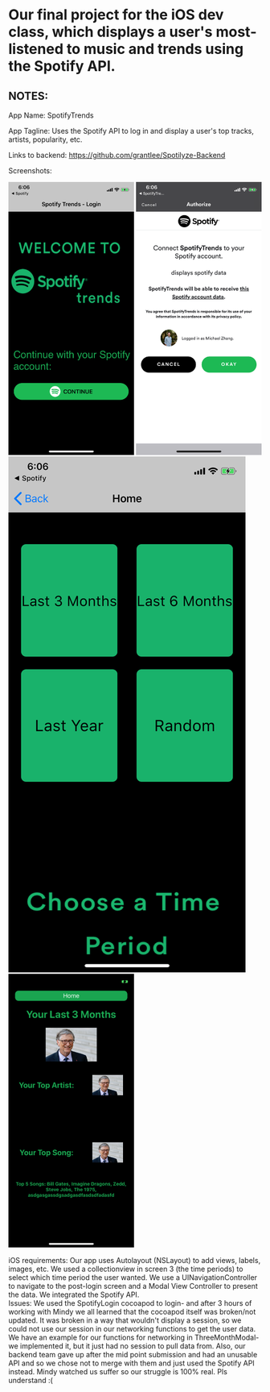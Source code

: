 # Our final project for the iOS dev class, which displays a user's most-listened to music and trends using the Spotify API.

## NOTES:
App Name: SpotifyTrends


App Tagline: Uses the Spotify API to log in and display a user's top tracks, artists, popularity, etc.


Links to backend: https://github.com/grantIee/Spotilyze-Backend  


Screenshots: 


<img src="https://github.com/medhavi27/iOSSpotifyTrends/blob/master/S1.png" alt="Home Page" width="250"/>
<img src="https://github.com/medhavi27/iOSSpotifyTrends/blob/master/S4.png" alt="Login Authorization" width="250"/>
<img src="https://github.com/medhavi27/iOSSpotifyTrends/blob/master/S2.png" alt="Collection View width="250"/>
<img src="https://github.com/medhavi27/iOSSpotifyTrends/blob/master/S3.png" alt="Data Display" width="250"/>


iOS requirements: Our app uses Autolayout (NSLayout) to add views, labels, images, etc. We used a collectionview in screen 3 (the time periods) to select which time period the user wanted. We use a UINavigationController to navigate to the post-login screen and a Modal View Controller to present the data. We integrated the Spotify API.  
Issues: We used the SpotifyLogin cocoapod to login- and after 3 hours of working with Mindy we all learned that the cocoapod itself was broken/not updated. It was broken in a way that wouldn't display a session, so we could not use our session in our networking functions to get the user data. We have an example for our functions for networking in ThreeMonthModal- we implemented it, but it just had no session to pull data from. Also, our backend team gave up after the mid point submission and had an unusable API and so we chose not to merge with them and just used the Spotify API instead. Mindy watched us suffer so our struggle is 100% real. Pls understand :( 
